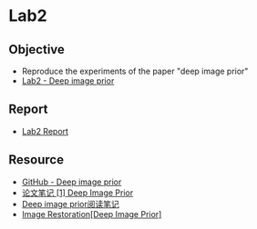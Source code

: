 # Lab2

## Objective
* Reproduce the experiments of the paper "deep image prior"
* [Lab2 - Deep image prior](./Lab2_deep_image_prior.pdf)

## Report
* [Lab2 Report](./Report.pdf)

## Resource
* [GitHub - Deep image prior](https://github.com/DmitryUlyanov/deep-image-prior)
* [论文笔记 [1] Deep Image Prior](https://blog.csdn.net/edogawachia/article/details/78745067)
* [Deep image prior阅读笔记](https://blog.csdn.net/muyiyushan/article/details/79093806)
* [Image Restoration[Deep Image Prior]](http://www.cnblogs.com/shouhuxianjian/p/8006847.html)